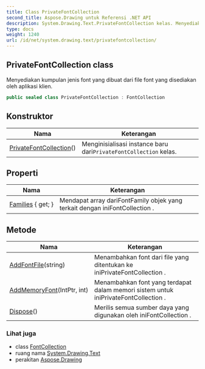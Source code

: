```yaml
---
title: Class PrivateFontCollection
second_title: Aspose.Drawing untuk Referensi .NET API
description: System.Drawing.Text.PrivateFontCollection kelas. Menyediakan kumpulan jenis font yang dibuat dari file font yang disediakan oleh aplikasi klien.
type: docs
weight: 1240
url: /id/net/system.drawing.text/privatefontcollection/
---
```

## PrivateFontCollection class

Menyediakan kumpulan jenis font yang dibuat dari file font yang disediakan oleh aplikasi klien.

```csharp
public sealed class PrivateFontCollection : FontCollection
```

## Konstruktor

| Nama | Keterangan |
| --- | --- |
| [PrivateFontCollection](privatefontcollection/)() | Menginisialisasi instance baru dari`PrivateFontCollection` kelas. |

## Properti

| Nama | Keterangan |
| --- | --- |
| [Families](../../system.drawing.text/fontcollection/families/) { get; } | Mendapat array dariFontFamily objek yang terkait dengan iniFontCollection . |

## Metode

| Nama | Keterangan |
| --- | --- |
| [AddFontFile](../../system.drawing.text/privatefontcollection/addfontfile/)(string) | Menambahkan font dari file yang ditentukan ke iniPrivateFontCollection . |
| [AddMemoryFont](../../system.drawing.text/privatefontcollection/addmemoryfont/)(IntPtr, int) | Menambahkan font yang terdapat dalam memori sistem untuk iniPrivateFontCollection . |
| [Dispose](../../system.drawing.text/fontcollection/dispose/)() | Merilis semua sumber daya yang digunakan oleh iniFontCollection . |

### Lihat juga

* class [FontCollection](../fontcollection/)
* ruang nama [System.Drawing.Text](../../system.drawing.text/)
* perakitan [Aspose.Drawing](../../)



